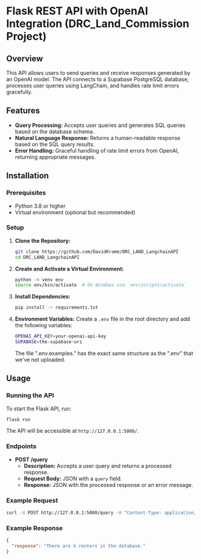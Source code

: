 # Flask REST API with OpenAI Integration (DRC_Land_Commission Project)

## Overview

This API allows users to send queries and receive responses generated by an OpenAI model. The API connects to a Supabase PostgreSQL database, processes user queries using LangChain, and handles rate limit errors gracefully.

## Features

- **Query Processing:** Accepts user queries and generates SQL queries based on the database schema.
- **Natural Language Response:** Returns a human-readable response based on the SQL query results.
- **Error Handling:** Graceful handling of rate limit errors from OpenAI, returning appropriate messages.

## Installation

### Prerequisites

- Python 3.8 or higher
- Virtual environment (optional but recommended)

### Setup

1. **Clone the Repository:**
    ```bash
    git clone https://github.com/DavidKrame/DRC_LAND_LangchainAPI
    cd DRC_LAND_LangchainAPI
    ```

2. **Create and Activate a Virtual Environment:**
    ```bash
    python -m venv env
    source env/bin/activate  # On Windows use `env\Scripts\activate`
    ```

3. **Install Dependencies:**
    ```bash
    pip install -r requirements.txt
    ```

4. **Environment Variables:**
   Create a `.env` file in the root directory and add the following variables:
    ```bash
    OPENAI_API_KEY=your-openai-api-key
    SUPABASE=the-supabase-uri
    ```
    The file ".env.examples." has the exact same structure as the ".env" that we've not uploaded.

## Usage

### Running the API

To start the Flask API, run:
```bash
flask run
```  

The API will be accessible at `http://127.0.0.1:5000/`.

### Endpoints

- **POST /query**
    - **Description:** Accepts a user query and returns a processed response.
    - **Request Body:** JSON with a `query` field.
    - **Response:** JSON with the processed response or an error message.

### Example Request

```bash
curl -X POST http://127.0.0.1:5000/query -H "Content-Type: application/json" -d '{"query": "How many renters are there in the database?"}'
```

### Example Response

```json
{
  "response": "There are X renters in the database."
}
```